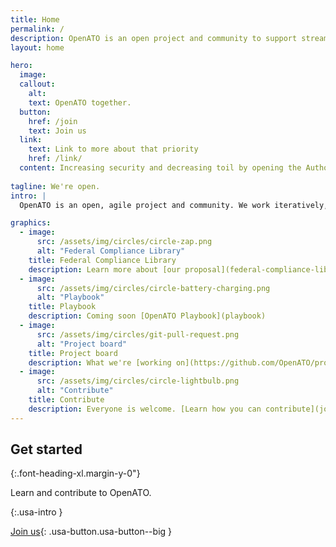 ```yaml
---
title: Home
permalink: /
description: OpenATO is an open project and community to support streamlining the authority to operate process.
layout: home

hero:
  image: 
  callout:
    alt: 
    text: OpenATO together.
  button:
    href: /join
    text: Join us
  link:
    text: Link to more about that priority
    href: /link/
  content: Increasing security and decreasing toil by opening the Authority to Operate process.
  
tagline: We're open.
intro: |
  OpenATO is an open, agile project and community. We work iteratively, in public. [Learn more.](open)

graphics:
  - image:
      src: /assets/img/circles/circle-zap.png
      alt: "Federal Compliance Library"
    title: Federal Compliance Library
    description: Learn more about [our proposal](federal-compliance-library) to create a library of reusable components.
  - image:
      src: /assets/img/circles/circle-battery-charging.png
      alt: "Playbook"
    title: Playbook
    description: Coming soon [OpenATO Playbook](playbook)
  - image:
      src: /assets/img/circles/git-pull-request.png
      alt: "Project board"
    title: Project board
    description: What we're [working on](https://github.com/OpenATO/projects/).
  - image:
      src: /assets/img/circles/circle-lightbulb.png
      alt: "Contribute"
    title: Contribute
    description: Everyone is welcome. [Learn how you can contribute](join) to OpenATO.
---
```


## Get started

{:.font-heading-xl.margin-y-0"}

Learn and contribute to OpenATO.

{:.usa-intro }

[Join us](join){: .usa-button.usa-button--big }
